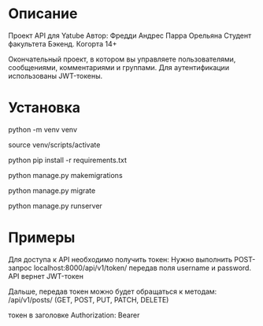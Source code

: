 # Описание

Проект API для Yatube
Автор: Фредди Андрес Парра Орельяна
Студент факультета Бэкенд. Когорта 14+

Окончательный проект, в котором вы управляете пользователями, сообщениями, комментариями и группами.
Для аутентификации использованы JWT-токены.

# Установка

python -m venv venv

source venv/scripts/activate

python pip install -r requirements.txt

python manage.py makemigrations

python manage.py migrate

python manage.py runserver

# Примеры

Для доступа к API необходимо получить токен: 
Нужно выполнить POST-запрос localhost:8000/api/v1/token/
передав поля username и password. API вернет JWT-токен

Дальше, передав токен можно будет обращаться к методам:
/api/v1/posts/ (GET, POST, PUT, PATCH, DELETE)

токен в заголовке Authorization: Bearer
